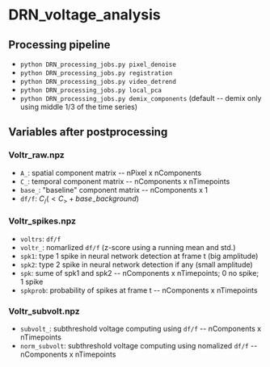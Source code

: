 # DRN_voltage_analysis

## Processing pipeline
*  `python DRN_processing_jobs.py pixel_denoise`
*  `python DRN_processing_jobs.py registration`
* `python DRN_processing_jobs.py video_detrend`
* `python DRN_processing_jobs.py local_pca`
* `python DRN_processing_jobs.py demix_components` (default -- demix only using middle 1/3 of the time series)

## Variables after postprocessing

### Voltr_raw.npz
* `A_`: spatial component matrix -- nPixel x nComponents
* `C_`: temporal component matrix -- nComponents x nTimepoints
* `base_`: "baseline" component matrix -- nComponents x 1
* `df/f`: $C_/(<C_> + base_ - background)$

### Voltr_spikes.npz
* `voltrs`: `df/f`
* `voltr_`: nomarlized `df/f` (z-score using a running mean and std.)
* `spk1`: type 1 spike in neural network detection at frame t (big amplitude) 
* `spk2`: type 2 spike in neural network detection if any (small amplitude) 
* `spk`: sume of spk1 and spk2  -- nComponents x nTimepoints; 0 no spike; 1 spike
* `spkprob`: probability of spikes at frame t  -- nComponents x nTimepoints

### Voltr_subvolt.npz
* `subvolt_`: subthreshold voltage computing using `df/f`   -- nComponents x nTimepoints 
* `norm_subvolt`: subthreshold voltage computing using nomalized `df/f`  -- nComponents x nTimepoints
